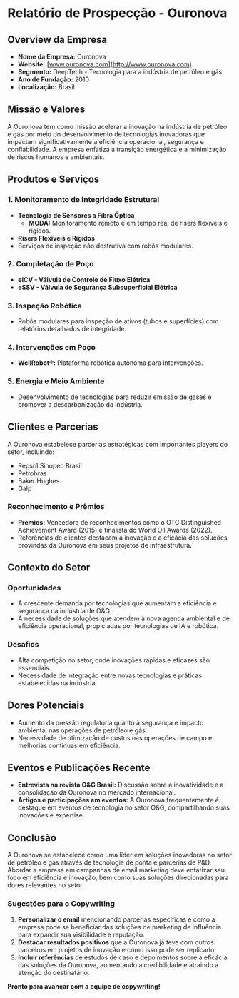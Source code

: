 # Relatório de Prospecção - **Ouronova**

## Overview da Empresa
- **Nome da Empresa:** Ouronova
- **Website:** [www.ouronova.com](http://www.ouronova.com)
- **Segmento:** DeepTech - Tecnologia para a indústria de petróleo e gás
- **Ano de Fundação:** 2010
- **Localização:** Brasil

## Missão e Valores
A Ouronova tem como missão acelerar a inovação na indústria de petróleo e gás por meio do desenvolvimento de tecnologias inovadoras que impactam significativamente a eficiência operacional, segurança e confiabilidade. A empresa enfatiza a transição energética e a minimização de riscos humanos e ambientais.

## Produtos e Serviços
### 1. Monitoramento de Integridade Estrutural
   - **Tecnologia de Sensores a Fibra Óptica**
     - **MODA:** Monitoramento remoto e em tempo real de risers flexíveis e rígidos.
   - **Risers Flexíveis e Rígidos**
   - Serviços de inspeção não destrutiva com robôs modulares.

### 2. Completação de Poço
   - **eICV - Válvula de Controle de Fluxo Elétrica**
   - **eSSV - Válvula de Segurança Subsuperficial Elétrica**

### 3. Inspeção Robótica
   - Robôs modulares para inspeção de ativos (tubos e superfícies) com relatórios detalhados de integridade.

### 4. Intervenções em Poço
   - **WellRobot®:** Plataforma robótica autônoma para intervenções.

### 5. Energia e Meio Ambiente
   - Desenvolvimento de tecnologias para reduzir emissão de gases e promover a descarbonização da indústria.

## Clientes e Parcerias
A Ouronova estabelece parcerias estratégicas com importantes players do setor, incluindo:
- Repsol Sinopec Brasil
- Petrobras
- Baker Hughes
- Galp

### Reconhecimento e Prêmios
- **Premios:** Vencedora de reconhecimentos como o OTC Distinguished Achievement Award (2015) e finalista do World Oil Awards (2022).
- Referências de clientes destacam a inovação e a eficácia das soluções provindas da Ouronova em seus projetos de infraestrutura.

## Contexto do Setor
### Oportunidades
- A crescente demanda por tecnologias que aumentam a eficiência e segurança na indústria de O&G.
- A necessidade de soluções que atendem à nova agenda ambiental e de eficiência operacional, propiciadas por tecnologias de IA e robótica.

### Desafios
- Alta competição no setor, onde inovações rápidas e eficazes são essenciais.
- Necessidade de integração entre novas tecnologias e práticas estabelecidas na indústria.

## Dores Potenciais
- Aumento da pressão regulatória quanto à segurança e impacto ambiental nas operações de petróleo e gás.
- Necessidade de otimização de custos nas operações de campo e melhorias contínuas em eficiência.

## Eventos e Publicações Recente
- **Entrevista na revista O&G Brasil:** Discussão sobre a inovatividade e a consolidação da Ouronova no mercado internacional.
- **Artigos e participações em eventos:** A Ouronova frequentemente é destaque em eventos de tecnologia no setor O&G, compartilhando suas inovações e expertise.

## Conclusão
A Ouronova se estabelece como uma líder em soluções inovadoras no setor de petróleo e gás através de tecnologia de ponta e parcerias de P&D. Abordar a empresa em campanhas de email marketing deve enfatizar seu foco em eficiência e inovação, bem como suas soluções direcionadas para dores relevantes no setor.

### Sugestões para o Copywriting
1. **Personalizar o email** mencionando parcerias específicas e como a empresa pode se beneficiar das soluções de marketing de influência para expandir sua visibilidade e reputação.
2. **Destacar resultados positivos** que a Ouronova já teve com outros parceiros em projetos de inovação e como isso pode ser replicado.
3. **Incluir referências** de estudos de caso e depoimentos sobre a eficácia das soluções da Ouronova, aumentando a credibilidade e atraindo a atenção do destinatário. 

**Pronto para avançar com a equipe de copywriting!**